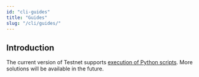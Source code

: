```yaml
---
id: "cli-guides"
title: "Guides"
slug: "/cli/guides/"
---
```


## Introduction

The current version of Testnet supports [execution of Python scripts](/testnet/cli/guides/python-script). More solutions will be available in the future.